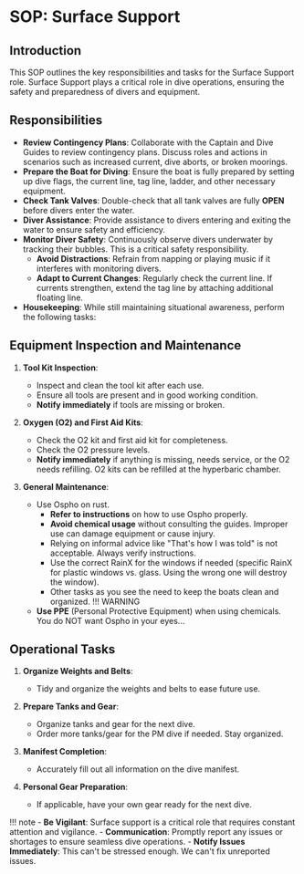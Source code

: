 # SOP: Surface Support

## Introduction

This SOP outlines the key responsibilities and tasks for the Surface Support role. Surface Support plays a critical role in dive operations, ensuring the safety and preparedness of divers and equipment.

## Responsibilities

- **Review Contingency Plans**: Collaborate with the Captain and Dive Guides to review contingency plans. Discuss roles and actions in scenarios such as increased current, dive aborts, or broken moorings.
- **Prepare the Boat for Diving**: Ensure the boat is fully prepared by setting up dive flags, the current line, tag line, ladder, and other necessary equipment.
- **Check Tank Valves**: Double-check that all tank valves are fully **OPEN** before divers enter the water.
- **Diver Assistance**: Provide assistance to divers entering and exiting the water to ensure safety and efficiency.
- **Monitor Diver Safety**: Continuously observe divers underwater by tracking their bubbles. This is a critical safety responsibility.
    - **Avoid Distractions**: Refrain from napping or playing music if it interferes with monitoring divers.
    - **Adapt to Current Changes**: Regularly check the current line. If currents strengthen, extend the tag line by attaching additional floating line.
- **Housekeeping**: While still maintaining situational awareness, perform the following tasks:

## Equipment Inspection and Maintenance

1. **Tool Kit Inspection**:
    - Inspect and clean the tool kit after each use.
    - Ensure all tools are present and in good working condition.
    - **Notify immediately** if tools are missing or broken.

2. **Oxygen (O2) and First Aid Kits**:
    - Check the O2 kit and first aid kit for completeness.
    - Check the O2 pressure levels.
    - **Notify immediately** if anything is missing, needs service, or the O2 needs refilling. O2 kits can be refilled at the hyperbaric chamber.

3. **General Maintenance**:
    - Use Ospho on rust.
        - **Refer to instructions** on how to use Ospho properly.
        - **Avoid chemical usage** without consulting the guides. Improper use can damage equipment or cause injury.
        - Relying on informal advice like "That's how I was told" is not acceptable. Always verify instructions.
        - Use the correct RainX for the windows if needed (specific RainX for plastic windows vs. glass. Using the wrong one will destroy the window).
        - Other tasks as you see the need to keep the boats clean and organized.
!!! WARNING
    - **Use PPE** (Personal Protective Equipment) when using chemicals. You do NOT want Ospho in your eyes...

## Operational Tasks

1. **Organize Weights and Belts**:
    - Tidy and organize the weights and belts to ease future use.

2. **Prepare Tanks and Gear**:
    - Organize tanks and gear for the next dive.
    - Order more tanks/gear for the PM dive if needed. Stay organized.

3. **Manifest Completion**:
    - Accurately fill out all information on the dive manifest.

4. **Personal Gear Preparation**:
    - If applicable, have your own gear ready for the next dive.

!!! note
      - **Be Vigilant**: Surface support is a critical role that requires constant attention and vigilance.
      - **Communication**: Promptly report any issues or shortages to ensure seamless dive operations.
      - **Notify Issues Immediately**: This can't be stressed enough. We can't fix unreported issues.
